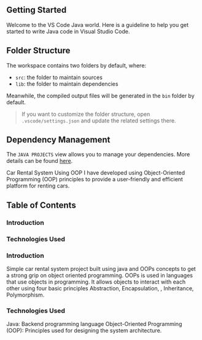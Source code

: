 ## Getting Started

Welcome to the VS Code Java world. Here is a guideline to help you get started to write Java code in Visual Studio Code.

## Folder Structure

The workspace contains two folders by default, where:

- `src`: the folder to maintain sources
- `lib`: the folder to maintain dependencies

Meanwhile, the compiled output files will be generated in the `bin` folder by default.

> If you want to customize the folder structure, open `.vscode/settings.json` and update the related settings there.

## Dependency Management

The `JAVA PROJECTS` view allows you to manage your dependencies. More details can be found [here](https://github.com/microsoft/vscode-java-dependency#manage-dependencies).


Car Rental System Using OOP
I have developed using Object-Oriented Programming (OOP) principles to provide a user-friendly and efficient platform for renting cars.

## Table of Contents
### Introduction
### Technologies Used

### Introduction
Simple car rental system project built using java and OOPs concepts to get a strong grip on object oriented programming.
OOPs is used in languages that use objects in programming. It allows objects to interact with each other using four basic principles  Abstraction, Encapsulation, , Inheritance, Polymorphism.

### Technologies Used
Java: Backend programming language
Object-Oriented Programming (OOP): Principles used for designing the system architecture.

